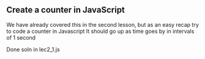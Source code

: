 ## Create a counter in JavaScript

We have already covered this in the second lesson, but as an easy recap try to code a counter in Javascript
It should go up as time goes by in intervals of 1 second

Done soln in lec2_1.js